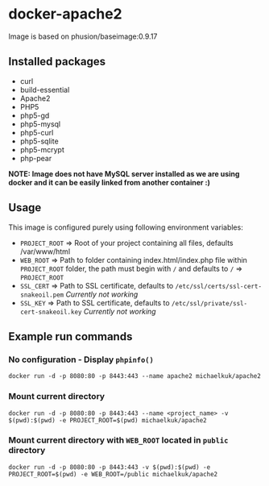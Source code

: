# docker-apache2
Image is based on phusion/baseimage:0.9.17

## Installed packages
- curl
- build-essential
- Apache2
- PHP5
 - php5-gd
 - php5-mysql
 - php5-curl
 - php5-sqlite
 - php5-mcrypt
 - php-pear

__NOTE: Image does not have MySQL server installed as we are using docker and it can be easily linked from another container :)__

## Usage
This image is configured purely using following environment variables:
- ```PROJECT_ROOT``` => Root of your project containing all files, defaults /var/www/html
- ```WEB_ROOT``` => Path to folder containing index.html/index.php file within ```PROJECT_ROOT``` folder, the path must begin with ```/``` and defaults to ```/``` => ```PROJECT_ROOT```
- ```SSL_CERT``` => Path to SSL certificate, defaults to ```/etc/ssl/certs/ssl-cert-snakeoil.pem``` *Currently not working*
- ```SSL_KEY``` => Path to SSL certificate, defaults to ```/etc/ssl/private/ssl-cert-snakeoil.key``` *Currently not working*

## Example run commands
### No configuration - Display ```phpinfo()```

```
docker run -d -p 8080:80 -p 8443:443 --name apache2 michaelkuk/apache2
```

### Mount current directory
```
docker run -d -p 8080:80 -p 8443:443 --name <project_name> -v $(pwd):$(pwd) -e PROJECT_ROOT=$(pwd) michaelkuk/apache2
```

### Mount current directory with ```WEB_ROOT``` located in ```public``` directory

```
docker run -d -p 8080:80 -p 8443:443 -v $(pwd):$(pwd) -e PROJECT_ROOT=$(pwd) -e WEB_ROOT=/public michaelkuk/apache2
```
